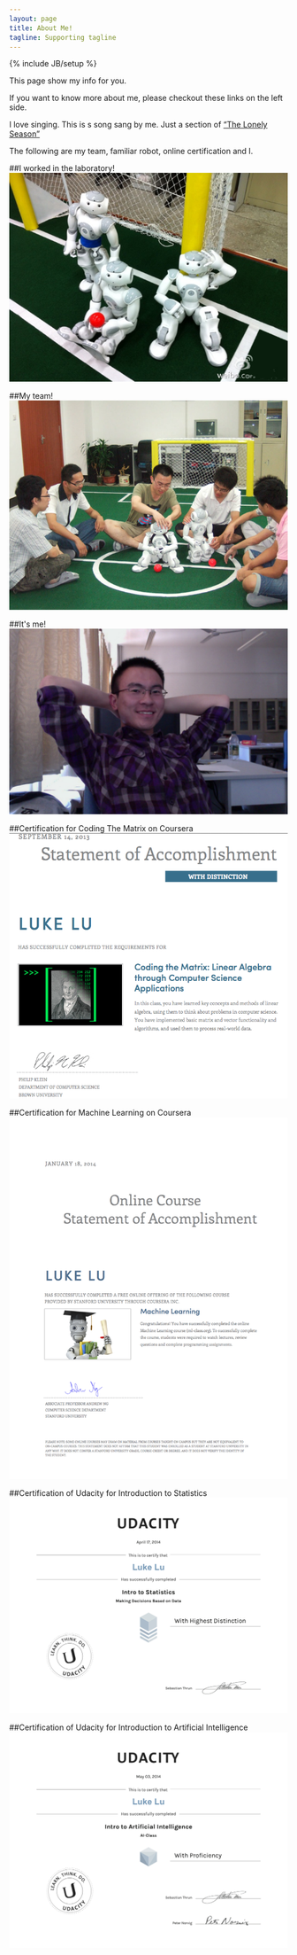 ```yaml
---
layout: page
title: About Me!
tagline: Supporting tagline
---
```

{% include JB/setup %}

This page show my info for you.

If you want to know more about me, please checkout these links on the left side.

I love singing. This is s song sang by me. Just a section of [“The Lonely Season”](http://t.cn/zQOetz7 "The Lonely Season")

The following are my team, familiar robot, online certification and I.

##I worked in the laboratory!
![Laboratory](/images/lab.jpg "Laboratory")

##My team!
![Team](/images/team.jpg "Team")

##It's me!
![Avatar](/images/avatar.jpg "Avatar")

##Certification for Coding The Matrix on Coursera
![Certification](/images/CodingTheMatrix_certification.jpg "Certification")

##Certification for Machine Learning on Coursera
![Certification](/images/ml_certification.jpg "Certification")

##Certification of Udacity for Introduction to Statistics
![Certification](/images/introstats_certificate.jpg "Certification")

##Certification of Udacity for Introduction to Artificial Intelligence
![Certification](/images/introAI_certificate.jpg "Certification")

